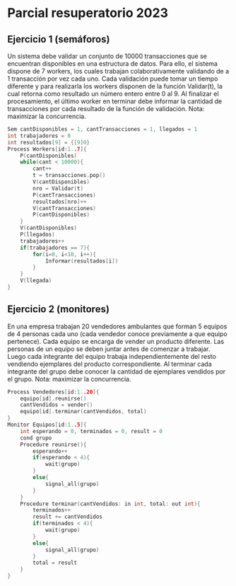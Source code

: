 # Parcial resuperatorio 2023
## Ejercicio 1 (semáforos)
Un sistema debe validar un conjunto de 10000 transacciones que se encuentran disponibles en una estructura de
datos. Para ello, el sistema dispone de 7 workers, los cuales trabajan colaborativamente validando de a 1
transacción por vez cada uno. Cada validación puede tomar un tiempo diferente y para realizarla los workers
disponen de la función Validar(t), la cual retorna como resultado un número entero entre 0 al 9. Al finalizar el
procesamiento, el último worker en terminar debe informar la cantidad de transacciones por cada resultado de la
función de validación. Nota: maximizar la concurrencia.
```cpp
Sem cantDisponibles = 1, cantTransacciones = 1, llegados = 1
int trabajadores = 0
int resultados[9] = {[9]0}
Process Workers[id:1..7]{
    P(cantDisponibles)
    while(cant < 10000){
        cant++
        t = transacciones.pop()
        V(cantDisponibles)
        nro = Validar(t)
        P(cantTransacciones)
        resultados[nro]++
        V(cantTransacciones)
        P(cantDisponibles)
    }
    V(cantDisponibles)
    P(llegados)
    trabajadores++
    if(trabajadores == 7){
        for(i=0, i<10, i++){
            Informar(resultados[i])
        }
    }
    V(llegada)
}
```
## Ejercicio 2 (monitores)
En una empresa trabajan 20 vendedores ambulantes que forman 5 equipos de 4 personas cada uno (cada vendedor
conoce previamente a que equipo pertenece). Cada equipo se encarga de vender un producto diferente. Las
personas de un equipo se deben juntar antes de comenzar a trabajar. Luego cada integrante del equipo trabaja
independientemente del resto vendiendo ejemplares del producto correspondiente. Al terminar cada integrante del
grupo debe conocer la cantidad de ejemplares vendidos por el grupo. Nota: maximizar la concurrencia.
```cpp
Process Vendedores[id:1..20]{
    equipo[id].reunirse()
    cantVendidos = vender()
    equipo[id].terminar(cantVendidos, total)
}
Monitor Equipos[id:1..5]{
    int esperando = 0, terminados = 0, result = 0
    cond grupo
    Procedure reunirse(){
        esperando++
        if(esperando < 4){
            wait(grupo)
        }
        else{
            signal_all(grupo)
        }
    }
    Procedure terminar(cantVendidos: in int, total: out int){
        terminados++
        result += cantVendidos
        if(terminados < 4){
            wait(grupo)
        }
        else{
            signal_all(grupo)
        }
        total = result
    }
}
```